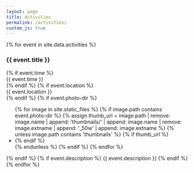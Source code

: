```yaml
---
layout: page
title: Activities
permalink: /activities/
custom_js: true
---
```


<div class="collection-container">
    {% for event in site.data.activities %}
    <h3>{{ event.title }}</h3>
    <div>
        <!-- Time -->
        {% if event.time %}
        <div>{{ event.time }}</div>
        {% endif %}
        {% if event.location %}
        <div>{{ event.location }}</div>
        {% endif %}
        <!-- Photos -->
        {% if event.photo-dir %}
        <ul class="photo-gallery">
        {% for image in site.static_files %}
            {% if image.path contains event.photo-dir %}
                {% assign thumb_url = image.path | remove: image.name | append: 'thumbnails/' | append: image.name  | remove: image.extname | append: '_50w' | append: image.extname %}
                {% unless image.path contains 'thumbnails' %}
                {% if thumb_url %}
                    <li data-thumb="{{ thumb_url }}">
                {% endif %}
                <img src="{{ image.path }}" alt="" loading="lazy"/>
                </li>
                {% endunless %}
            {% endif %}
        {% endfor %}
        </ul>
        {% endif %}
        <!-- Description -->
        {% if event.description %}
        <span>{{ event.description }}</span>
        {% endif %}
    </div>
    {% endfor %}
</div>

<script>
    // https://github.com/sachinchoolur/lightslider
    $(document).ready(function() {
        $(".photo-gallery").lightSlider({
            gallery: true,
            item: 1,
            loop: true,
            thumbItem: 9,
            slideMargin: 0,
            enableDrag: false,
            currentPagerPosition: 'left',
        });
    });
</script>